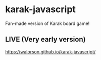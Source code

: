 # karak-javascript
Fan-made version of Karak board game!

## LIVE (Very early version)
https://walorson.github.io/karak-javascript/

